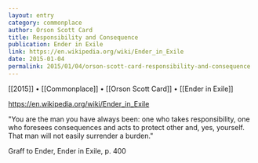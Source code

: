 ```yaml
---
layout: entry
category: commonplace
author: Orson Scott Card
title: Responsibility and Consequence
publication: Ender in Exile
link: https://en.wikipedia.org/wiki/Ender_in_Exile
date: 2015-01-04
permalink: 2015/01/04/orson-scott-card-responsibility-and-consequence
---
```


[[2015]] • [[Commonplace]] • [[Orson Scott Card]] • [[Ender in Exile]]

https://en.wikipedia.org/wiki/Ender_in_Exile

"You are the man you have always been: one who takes responsibility, one who foresees consequences and acts to protect other and, yes, yourself. That man will not easily surrender a burden."

Graff to Ender, Ender in Exile, p. 400
